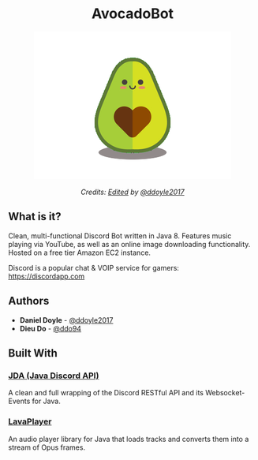 <h1 align="center"> AvocadoBot </h1>

<div align="center">
	<img src="https://github.com/ddoyle2017/AvocadoBot/blob/master/avocado.png"/>
	<p>
      <em>Credits: <a href="https://www.pinterest.com/pin/143200463135381917/">Edited</a> by <a href="https://github.com/ddoyle2017">@ddoyle2017</a> 
      </em>
    </p>
</div>


## What is it?

Clean, multi-functional Discord Bot written in Java 8. Features music playing via YouTube, as well as an online image downloading functionality. Hosted on a free tier Amazon EC2 instance.

Discord is a popular chat & VOIP service for gamers: https://discordapp.com

## Authors

* **Daniel Doyle** - [@ddoyle2017](https://github.com/ddoyle2017)
* **Dieu Do** - [@ddo94](https://github.com/ddo94) 

## Built With
### [JDA (Java Discord API)](https://github.com/DV8FromTheWorld/JDA)

A clean and full wrapping of the Discord RESTful API and its Websocket-Events for Java.

### [LavaPlayer](https://github.com/sedmelluq/LavaPlayer#lavaplayer---audio-player-library-for-discord)

An audio player library for Java that loads tracks and converts them into a stream of Opus frames.
